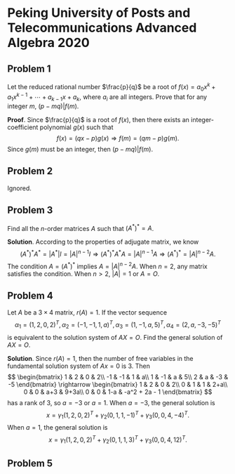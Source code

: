 
# Peking University of Posts and Telecommunications Advanced Algebra 2020

## Problem 1

Let the reduced rational number $\frac{p}{q}$ be a root of $f(x) = a_0x^k + a_1x^{k-1} + \cdots + a_{k-1}x + a_k$, where $a_i$ are all integers. Prove that for any integer $m$, $(p-mq)|f(m)$.

**Proof**. Since $\frac{p}{q}$ is a root of $f(x)$, then there exists an integer-coefficient polynomial $g(x)$ such that
$$ f(x) = (qx - p)g(x) \Rightarrow f(m) = (qm - p)g(m). $$
Since $g(m)$ must be an integer, then $(p-mq)|f(m)$.

## Problem 2

Ignored.

## Problem 3

Find all the $n$-order matrices $A$ such that $(A^{\ast})^{\ast} = A$.

**Solution**. According to the properties of adjugate matrix, we know 
$$(A^{\ast})^{\ast}A^{\ast} = |A^{\ast}| I = |A|^{n-1}I
\Rightarrow (A^{\ast})^{\ast}A^{\ast}A = |A|^{n-1}A
\Rightarrow (A^{\ast})^{\ast} = |A|^{n-2}A.
$$
The condition $A = (A^{\ast})^{\ast}$ implies $A = |A|^{n-2}A$. When $n = 2$, any matrix satisfies the condition. When $n > 2$, $|A| = 1$ or $A = O$.

## Problem 4

Let $A$ be a $3 \times 4$ matrix, $r(A) = 1$. If the vector sequence
$$ \alpha_1 = (1,2,0,2)^T, \alpha_2 = (-1,-1,1,a)^T, \alpha_3=(1,-1,a,5)^T, \alpha_4=(2,a,-3,-5)^T $$
is equivalent to the solution system of $AX = O$. Find the general solution of $AX = O$.

**Solution**. Since $r(A) = 1$, then the number of free variables in the fundamental solution system of $Ax = 0$ is $3$. Then
$$
  \begin{bmatrix}
    1 & 2 & 0 & 2\\
    -1 & -1 & 1 & a\\
    1 & -1 & a & 5\\
    2 & a & -3 & -5
  \end{bmatrix}
  \rightarrow
  \begin{bmatrix}
    1 & 2 & 0 & 2\\
    0 & 1 & 1 & 2+a\\
    0 & 0 & a+3 & 9+3a\\
    0 & 0 & 1-a & -a^2 + 2a - 1
  \end{bmatrix}
$$
has a rank of $3$, so $a = -3$ or $a = 1$. When $a = -3$, the general solution is
$$ x = \gamma_1 (1, 2, 0, 2)^T + \gamma_2 (0, 1, 1, -1)^T + \gamma_3(0, 0, 4, -4)^T.  $$
When $a = 1$, the general solution is
$$ x = \gamma_1 (1, 2, 0, 2)^T + \gamma_2 (0, 1, 1, 3)^T + \gamma_3(0, 0, 4, 12)^T.  $$


## Problem 5
